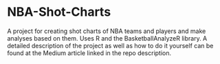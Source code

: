 # NBA-Shot-Charts

A project for creating shot charts of NBA teams and players and make analyses based on them. Uses R and the BasketballAnalyzeR library. A detailed description of the project as well as how to do it yourself can be found at the Medium article linked in the repo description. 
